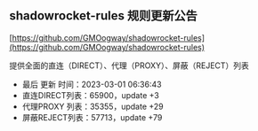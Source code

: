 ## shadowrocket-rules 规则更新公告

[https://github.com/GMOogway/shadowrocket-rules](https://github.com/GMOogway/shadowrocket-rules)

提供全面的直连（DIRECT）、代理（PROXY）、屏蔽（REJECT）列表
- 最后 更新 时间：2023-03-01 06:36:43
- 直连DIRECT列表：65900，update +3
- 代理PROXY 列表：35355，update +29
- 屏蔽REJECT列表：57713，update +79